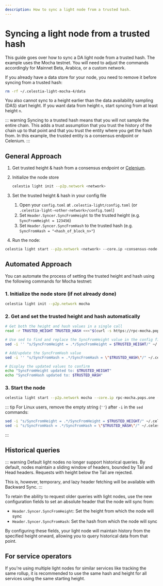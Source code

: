 ```yaml
---
description: How to sync a light node from a trusted hash.
---
```


# Syncing a light node from a trusted hash

This guide goes over how to sync a DA light node from a trusted hash.
The example uses the Mocha testnet. You will need to adjust the commands accordingly for Mainnet Beta, Arabica, or a custom network.

If you already have a data store for your node, you need to remove it before syncing from a trusted hash:

```sh
rm -rf ~/.celestia-light-mocha-4/data
```

You also cannot sync to a height earlier than the data availability sampling (DAS) start height.
If you want data from height `n`, start syncing from at least height `n`.

::: warning
Syncing to a trusted hash means that you will not sample the entire chain. This adds a trust
assumption that you trust the history of the chain up to that point and that you trust the entity
where you get the hash from. In this example, the trusted entity is a consensus endpoint or
Celenium.
:::

## General Approach

1. Get trusted height & hash from a consensus endpoint or [Celenium](https://celenium.io).
2. Initialize the node store

   ```sh
   celestia light init --p2p.network <network>
   ```

3. Set the trusted height & hash in your config file
   1. Open your `config.toml` at `.celestia-light/config.toml` (or `.celestia-light-<other-network>/config.toml`)
   2. Set `Header.Syncer.SyncFromHeight` to the trusted height (e.g. `SyncFromHeight = 123456`)
   3. Set `Header.Syncer.SyncFromHash` to the trusted hash (e.g. `SyncFromHash = "<hash_of_block_n>"`)
4. Run the node:

```sh
celestia light start --p2p.network <network> --core.ip <consensus-node-rpc> --core.port <port>
```

## Automated Approach

You can automate the process of setting the trusted height and hash using the following commands for Mocha testnet:

### 1. Initialize the node store (if not already done)

```sh
celestia light init --p2p.network mocha
```

### 2. Get and set the trusted height and hash automatically

```sh
# Get both the height and hash values in a single call
read -r TRUSTED_HEIGHT TRUSTED_HASH <<<"$(curl -s https://rpc-mocha.pops.one/header | jq -r '.result.header | "\(.height) \(.last_block_id.hash)"')" && export TRUSTED_HEIGHT TRUSTED_HASH

# Use sed to find and replace the SyncFromHeight value in the config file (macOS version)
sed -i '' "s/SyncFromHeight = .*/SyncFromHeight = $TRUSTED_HEIGHT/" ~/.celestia-light-mocha-4/config.toml

# Add/update the SyncFromHash value
sed -i '' "s/SyncFromHash = .*/SyncFromHash = \"$TRUSTED_HASH\"/" ~/.celestia-light-mocha-4/config.toml

# Display the updated values to confirm
echo "SyncFromHeight updated to: $TRUSTED_HEIGHT"
echo "SyncFromHash updated to: $TRUSTED_HASH"
```

### 3. Start the node

```sh
celestia light start --p2p.network mocha --core.ip rpc-mocha.pops.one --core.port 9090
```

::: tip
For Linux users, remove the empty string (`''`) after `-i` in the `sed` commands:

```sh
sed -i "s/SyncFromHeight = .*/SyncFromHeight = $TRUSTED_HEIGHT/" ~/.celestia-light-mocha-4/config.toml
sed -i "s/SyncFromHash = .*/SyncFromHash = \"$TRUSTED_HASH\"/" ~/.celestia-light-mocha-4/config.toml
```

:::

## Historical queries

::: warning
Default light nodes no longer support historical queries. By default, nodes maintain a sliding window of headers, bounded by Tail and Head headers. Requests with height below the Tail are rejected.

This is, however, temporary, and lazy header fetching will be available with Backward Sync.
:::

To retain the ability to request older queries with light nodes, use the new configuration fields to set an absolute header that the node will sync from:

- `Header.Syncer.SyncFromHeight`: Set the height from which the node will sync
- `Header.Syncer.SyncFromHash`: Set the hash from which the node will sync

By configuring these fields, your light node will maintain history from the specified height onward, allowing you to query historical data from that point.

## For service operators

If you're using multiple light nodes for similar services like tracking the same rollup,
it is recommended to use the same hash and height for all services using
the same starting height.
